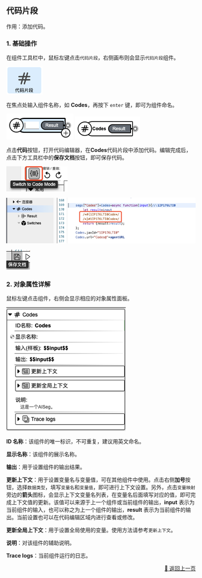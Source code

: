 ## 代码片段

作用：添加代码。

### 1. 基础操作

在组件工具栏中，鼠标左键点击`代码片段`，右侧画布则会显示`代码片段`组件。

<p><img src="../../../assets/code_seg3_component_cn.jpg" alt="code_seg3" /></p>

在焦点处输入组件名称，如 **Codes**，再按下 `enter` 键，即可为组件命名。

<p>
    <img src="../../../assets/code_seg1_component_cn.jpg" alt="code_seg1" />
    <img src="../../../assets/code_seg4_component_cn.jpg" alt="code_seg4" />
</p>

点击**代码**按钮，打开代码编辑器，在**Codes**代码片段中添加代码。编辑完成后，点击下方工具栏中的**保存文档**按钮，即可保存代码。

<p>
    <img src="../../../assets/code_seg5_component_cn.jpg" alt="code_seg1" />
</p>
<p>
    <img src="../../../assets/code_seg6_component_cn.jpg" alt="code_seg4" />
</p>
<p>
    <img src="../../../assets/code_seg7_component_cn.jpg" alt="code_seg7" />
</p>

### 2. 对象属性详解

鼠标左键点击组件，右侧会显示相应的对象属性面板。

<p><img src="../../../assets/code_seg2_component_cn.jpg" alt="code_seg2" /></p>

**ID 名称**：该组件的唯一标识，不可重复，建议用英文命名。

**显示名称**：该组件的展示名称。

<!-- **输入（样板）**： -->

**输出**：用于设置组件的输出结果。

**更新上下文**：用于设置变量名与变量值，可在其他组件中使用。点击右侧**加号**按钮，选择`数据类型`，填写`变量名`和`变量值`，即可进行上下文设置。另外，点击`变量映射`旁边的**箭头**图标，会显示上下文变量名列表，在变量名后面填写对应的值，即可完成上下文值的更新。该值可以来源于上一个组件或当前组件的输出，**input** 表示为当前组件的输入，也可以称之为上一个组件的输出，**result** 表示为当前组件的输出。当前设置也可以在代码编辑区域内进行查看或修改。

**更新全局上下文**：用于设置全局使用的变量。使用方法请参考`更新上下文`。

**说明**：对该组件的辅助说明。

**Trace logs**：当前组件运行的日志。

<p align="right" >
  <a href="../code/index-zh_CN.md">
    🔗 返回上一页
  </a>
</p>